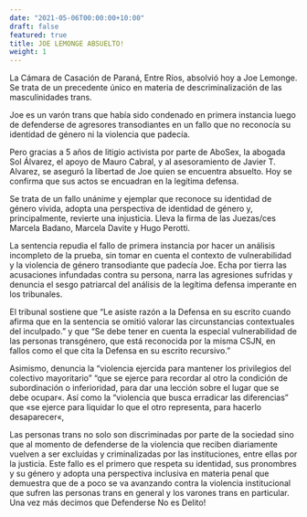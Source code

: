 ```yaml
---
date: "2021-05-06T00:00:00+10:00"
draft: false
featured: true
title: JOE LEMONGE ABSUELTO!
weight: 1
---
```


La Cámara de Casación de Paraná, Entre Ríos, absolvió hoy a Joe Lemonge. Se trata de un precedente único en materia de descriminalización de las masculinidades trans. 

Joe es un varón trans que había sido condenado en primera instancia luego de defenderse de agresores transodiantes en un fallo que no reconocía su identidad de género ni la violencia que padecía. 

Pero gracias a 5 años de litigio activista por parte de AboSex, la abogada Sol Álvarez, el apoyo de Mauro Cabral, y al asesoramiento de Javier T. Alvarez, se aseguró la libertad de Joe quien se encuentra absuelto. Hoy se confirma que sus actos se encuadran en la legítima defensa.

Se trata de un fallo unánime y ejemplar que reconoce su identidad de género vivida,  adopta una perspectiva de identidad de género y, principalmente, revierte una injusticia. Lleva la firma de las Juezas/ces Marcela Badano, Marcela Davite y Hugo Perotti.

La sentencia repudia el fallo de primera instancia por hacer un análisis incompleto de la prueba, sin tomar en cuenta el contexto de vulnerabilidad y la violencia de género transodiante que padecía Joe. Echa por tierra las acusaciones infundadas contra su persona, narra las agresiones sufridas y denuncia el sesgo patriarcal del análisis de la legítima defensa imperante en los tribunales.

El tribunal sostiene que “Le asiste razón a la Defensa en su escrito cuando afirma que en la sentencia se omitió valorar las circunstancias contextuales del inculpado.” y que “Se debe tener en cuenta la especial vulnerabilidad de las personas transgénero, que está reconocida por la misma CSJN, en fallos como el que cita la Defensa en su escrito recursivo.”

Asimismo, denuncia la “violencia ejercida para mantener los privilegios del colectivo mayoritario” “que se ejerce para recordar al otro la condición de subordinación o inferioridad, para dar una lección sobre el lugar que se debe ocupar«. Así como la “violencia que busca erradicar las diferencias” que «se ejerce para liquidar lo que el otro representa, para hacerlo desaparecer«,

Las personas trans no solo son discriminadas por parte de la sociedad sino que al momento de defenderse de la violencia que reciben diariamente vuelven a ser excluidas y criminalizadas por las instituciones, entre ellas por la justicia. Este fallo es el primero que respeta su identidad, sus pronombres y su género y adopta una perspectiva inclusiva en materia penal que demuestra que de a poco se va avanzando contra la violencia institucional que sufren las personas trans en general y los varones trans en particular. Una vez más decimos que Defenderse No es Delito!